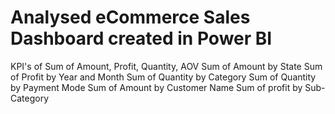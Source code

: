 # Analysed eCommerce Sales Dashboard created in Power BI
KPI's of Sum of Amount, Profit, Quantity, AOV
Sum of Amount by State
Sum of Profit by Year and Month
Sum of Quantity by Category
Sum of Quantity by Payment Mode
Sum of Amount by Customer Name
Sum of profit by Sub-Category
